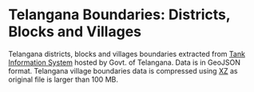 Telangana Boundaries: Districts, Blocks and Villages 
====================================================

Telangana districts, blocks and villages boundaries extracted from [Tank Information System](http://tracgis.telangana.gov.in/) hosted by Govt. of Telangana. Data is in GeoJSON format. Telangana village boundaries data is compressed using [XZ](https://en.wikipedia.org/wiki/Xz) as original file is larger than 100 MB.   
